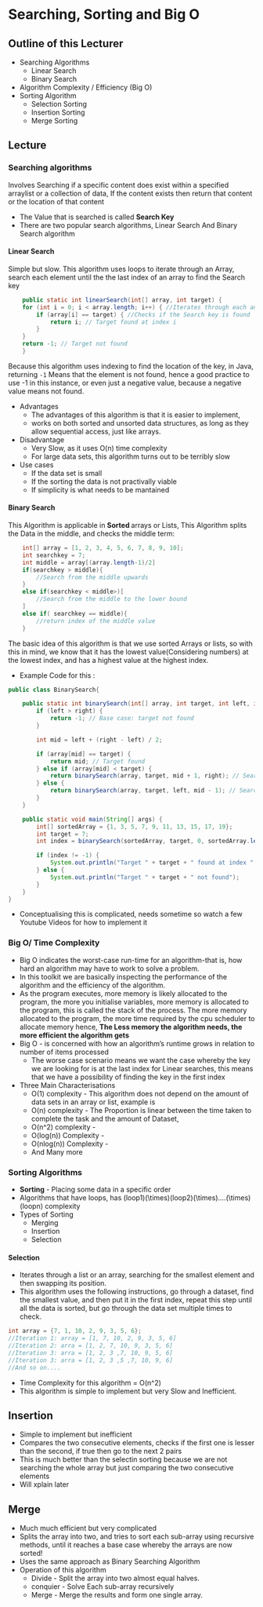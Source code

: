 # Searching, Sorting and Big O
## Outline of this Lecturer
- Searching Algorithms
    - Linear Search
    - Binary Search
- Algorithm Complexity / Efficiency (Big O) 
- Sorting Algorithm 
    - Selection Sorting
    - Insertion Sorting
    - Merge Sorting 

## Lecture 
### Searching algorithms
Involves Searching if a specific content does exist within a specified arraylist or a collection of data, If the content exists then return that content or the location of that content
- The Value that is searched is called <b>Search Key </b>
- There are two popular search algorithms, Linear Search And Binary Search algorithm
#### Linear Search
Simple but slow. This algorithm uses loops to iterate through an Array, search each element until the the last index of an array to find the Search key

```Java 
    public static int linearSearch(int[] array, int target) {
    for (int i = 0; i < array.length; i++) { //Iterates through each and every Element of the array 
        if (array[i] == target) { //Checks if the Search key is found
            return i; // Target found at index i
        }
    }
    return -1; // Target not found
    }
 ```
Because this algorithm uses indexing to find the location of the key, in Java, returning ` -1 ` Means that the element is not found, hence a good practice to use -1 in this instance, or even just a negative value, because a negative value means not found. 
- Advantages
    - The advantages of this algorithm is that it is easier to implement,
    - works on both sorted and unsorted data structures, as long as they allow sequential access, just like arrays.
- Disadvantage 
    - Very Slow, as it uses O(n) time complexity
    - For large data sets, this algorithm turns out to be terribly slow
- Use cases
    - If the data set is small
    - If the sorting the data is not practivally viable
    - If simplicity is what needs to be mantained
#### Binary Search 
This Algorithm is applicable in <b> Sorted </b> arrays or Lists, This Algorithm splits the Data in the middle, and checks the middle term:

```Java
    int[] array = [1, 2, 3, 4, 5, 6, 7, 8, 9, 10];
    int searchkey = 7;
    int middle = array[(array.length-1)/2]
    if(searchkey > middle){
        //Search from the middle upwards
    }
    else if(searchkey < middle>)[
        //Search from the middle to the lower bound
    ]
    else if( searchkey == middle){
        //return index of the middle value
    }
```
The basic idea of this algorithm is that we use sorted Arrays or lists, so with this in mind, we know that it has the lowest value(Considering numbers) at the lowest index, and has a highest value at the highest index.
- Example Code for this :
```Java 
public class BinarySearch{

    public static int binarySearch(int[] array, int target, int left, int right) {
        if (left > right) {
            return -1; // Base case: target not found
        }

        int mid = left + (right - left) / 2;

        if (array[mid] == target) {
            return mid; // Target found
        } else if (array[mid] < target) {
            return binarySearch(array, target, mid + 1, right); // Search in the right half
        } else {
            return binarySearch(array, target, left, mid - 1); // Search in the left half
        }
    }

    public static void main(String[] args) {
        int[] sortedArray = {1, 3, 5, 7, 9, 11, 13, 15, 17, 19};
        int target = 7;
        int index = binarySearch(sortedArray, target, 0, sortedArray.length - 1);

        if (index != -1) {
            System.out.println("Target " + target + " found at index " + index);
        } else {
            System.out.println("Target " + target + " not found");
        }
    }
}
```
- Conceptualising this is complicated, needs sometime so watch a few Youtube Videos for how to implement it
### Big O/ Time Complexity
- Big O indicates the worst-case run-time for an algorithm-that is, how hard an algorithm may have to work to solve a problem.
- In this toolkit we are basically inspecting the performance of the algorithm and the efficiency of the algorithm.
- As the program executes, more memory is likely allocated to the program, the more you initialise variables, more memory is allocated to the program, this is called the stack of the process. The more memory allocated to the program, the more time required by the cpu scheduler to allocate memory hence, <b font-size= 10px>The Less memory the algorithm needs, the more efficient the algorithm gets</b>
- Big O - is concerned with how an algorithm’s runtime grows in relation to number of items processed
    - The worse case scenario means we want the case whereby the key we are looking for is at the last index for Linear searches, this means that we have a possibility of finding the key in the first index 
- Three Main Characterisations 
    - O(1) complexity - This algorithm  does not depend on the amount of data sets in an  array or list, example is 
    - O(n) complexity - The Proportion is linear between the time taken to complete the task and the amount of Dataset, 
    - O(n^2) complexity -
    - O(log(n)) Complexity -  
    - O(nlog(n)) Complexity - 
    - And Many more
### Sorting Algorithms
- <b> Sorting</b> - Placing some data in a specific order
- Algorithms that have loops, has (loop1)(\times)(loop2)(\times)....(\times)(loopn) complexity
- Types of Sorting
    - Merging 
    - Insertion 
    - Selection 
#### Selection 
- Iterates through a list or an array, searching for the smallest element and then swapping its position.
- This algorithm uses the following instructions, go through a dataset, find the smallest value, and then put it in the first index, repeat this step until all the data is sorted, but go through the data set multiple times to check.
```Java
int array = {7, 1, 10, 2, 9, 3, 5, 6};
//Iteration 1: array = [1, 7, 10, 2, 9, 3, 5, 6]
//Iteration 2: arra = [1, 2, 7, 10, 9, 3, 5, 6]
//Iteration 3: arra = [1, 2, 3 ,7, 10, 9, 5, 6]
//Iteration 3: arra = [1, 2, 3 ,5 ,7, 10, 9, 6]
//And so on....
```
- Time Complexity for this algorithm = O(n^2)
- This algorithm is simple to implement but very Slow and Inefficient.

## Insertion 
- Simple to implement but inefficient
- Compares the two consecutive elements, checks if the first one is lesser than the second, if true then go to the next 2 pairs
- This is much better than the selectin sorting because we are not searching the whole array but just comparing the two consecutive elements
- Will xplain later

## Merge 
- Much much efficient but very complicated
- Splits the array into two, and tries to sort each sub-array using recursive methods, until it reaches a base case whereby the arrays are now sorted!
- Uses the same approach as Binary Searching Algorithm
- Operation of this algorithm
    - Divide - Split the array into two almost equal halves.
    - conquier - Solve Each sub-array recursively 
    - Merge - Merge the results and form one single array.
